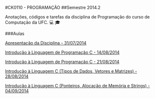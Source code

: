#CK0110 - PROGRAMAÇÃO
##Semestre 2014.2

Anotações, códigos e tarefas da disciplina de Programação do curso de Computação da UFC. :computer: :mortar_board:

###Aulas

[Apresentação da Disciplina - 31/07/2014](https://github.com/vinimdocarmo/CK0110/tree/master/31-07-2014)

[Introdução à Linguagem de Programação C - 14/08/2014](https://github.com/vinimdocarmo/CK0110/tree/master/14-08-2014)

[Introdução à Linguagem de Programação C - 21/08/2014](https://github.com/vinimdocarmo/CK0110/tree/master/21-08-2014)

[Introdução à Linguagem C (Tipos de Dados, Vetores e Matrizes) - 28/08/2014](https://github.com/vinimdocarmo/CK0110/tree/master/28-08-2014)

[Introdução à Linguagem C (Ponteiros, Alocação de Memória e Strings) - 04/09/2014](https://github.com/vinimdocarmo/CK0110/tree/master/04-09-2014)
